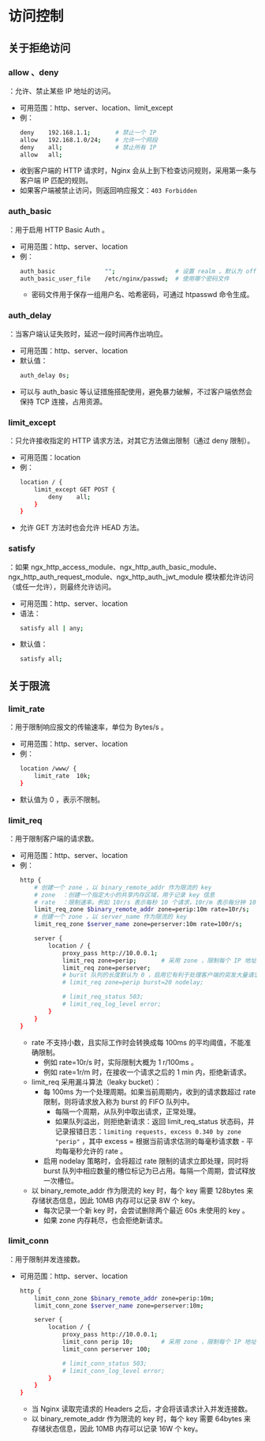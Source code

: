 # 访问控制

## 关于拒绝访问

### allow 、deny

：允许、禁止某些 IP 地址的访问。
- 可用范围：http、server、location、limit_except
- 例：
  ```sh
  deny    192.168.1.1;       # 禁止一个 IP
  allow   192.168.1.0/24;    # 允许一个网段
  deny    all;               # 禁止所有 IP
  allow   all;
  ```
- 收到客户端的 HTTP 请求时，Nginx 会从上到下检查访问规则，采用第一条与客户端 IP 匹配的规则。
- 如果客户端被禁止访问，则返回响应报文：`403 Forbidden`

### auth_basic

：用于启用 HTTP Basic Auth 。
- 可用范围：http、server、location
- 例：
  ```sh
  auth_basic              "";                 # 设置 realm 。默认为 off ，禁用认证
  auth_basic_user_file    /etc/nginx/passwd;  # 使用哪个密码文件
  ```
  - 密码文件用于保存一组用户名、哈希密码，可通过 htpasswd 命令生成。

### auth_delay

：当客户端认证失败时，延迟一段时间再作出响应。
- 可用范围：http、server、location
- 默认值：
  ```sh
  auth_delay 0s;
  ```
- 可以与 auth_basic 等认证措施搭配使用，避免暴力破解，不过客户端依然会保持 TCP 连接，占用资源。

### limit_except

：只允许接收指定的 HTTP 请求方法，对其它方法做出限制（通过 deny 限制）。
- 可用范围：location
- 例：
  ```sh
  location / {
      limit_except GET POST {
          deny    all;
      }
  }
  ```
- 允许 GET 方法时也会允许 HEAD 方法。

### satisfy

：如果 ngx_http_access_module、ngx_http_auth_basic_module、ngx_http_auth_request_module、ngx_http_auth_jwt_module 模块都允许访问（或任一允许），则最终允许访问。
- 可用范围：http、server、location
- 语法：
  ```sh
  satisfy all | any;
  ```
- 默认值：
  ```sh
  satisfy all;
  ```

## 关于限流

### limit_rate

：用于限制响应报文的传输速率，单位为 Bytes/s 。
- 可用范围：http、server、location
- 例：
  ```sh
  location /www/ {
      limit_rate  10k;
  }
  ```
- 默认值为 0 ，表示不限制。

### limit_req

：用于限制客户端的请求数。
- 可用范围：http、server、location
- 例：
  ```sh
  http {
      # 创建一个 zone ，以 binary_remote_addr 作为限流的 key
      # zone  ：创建一个指定大小的共享内存区域，用于记录 key 信息
      # rate  ：限制速率。例如 10r/s 表示每秒 10 个请求，10r/m 表示每分钟 10 个请求
      limit_req_zone $binary_remote_addr zone=perip:10m rate=10r/s;
      # 创建一个 zone ，以 server_name 作为限流的 key
      limit_req_zone $server_name zone=perserver:10m rate=100r/s;

      server {
          location / {
              proxy_pass http://10.0.0.1;
              limit_req zone=perip;       # 采用 zone ，限制每个 IP 地址的请求数
              limit_req zone=perserver;
              # burst 队列的长度默认为 0 ，启用它有利于处理客户端的突发大量请求
              # limit_req zone=perip burst=20 nodelay;

              # limit_req_status 503;
              # limit_req_log_level error;
          }
      }
  }
  ```
  - rate 不支持小数，且实际工作时会转换成每 100ms 的平均阈值，不能准确限制。
    - 例如 rate=10r/s 时，实际限制大概为 1 r/100ms 。
    - 例如 rate=1r/m 时，在接收一个请求之后的 1 min 内，拒绝新请求。
  - limit_req 采用漏斗算法（leaky bucket）：
    - 每 100ms 为一个处理周期。如果当前周期内，收到的请求数超过 rate 限制，则将请求放入称为 burst 的 FIFO 队列中。
      - 每隔一个周期，从队列中取出请求，正常处理。
      - 如果队列溢出，则拒绝新请求：返回 limit_req_status 状态码，并记录报错日志：`limiting requests, excess 0.340 by zone "perip"` ，其中 excess = 根据当前请求估测的每毫秒请求数 - 平均每毫秒允许的 rate 。
    - 启用 nodelay 策略时，会将超过 rate 限制的请求立即处理，同时将 burst 队列中相应数量的槽位标记为已占用。每隔一个周期，尝试释放一次槽位。
  - 以 binary_remote_addr 作为限流的 key 时，每个 key 需要 128bytes 来存储状态信息，因此 10MB 内存可以记录 8W 个 key。
    - 每次记录一个新 key 时，会尝试删除两个最近 60s 未使用的 key 。
    - 如果 zone 内存耗尽，也会拒绝新请求。

### limit_conn

：用于限制并发连接数。
- 可用范围：http、server、location
  ```sh
  http {
      limit_conn_zone $binary_remote_addr zone=perip:10m;
      limit_conn_zone $server_name zone=perserver:10m;

      server {
          location / {
              proxy_pass http://10.0.0.1;
              limit_conn perip 10;        # 采用 zone ，限制每个 IP 地址的并发连接数
              limit_conn perserver 100;

              # limit_conn_status 503;
              # limit_conn_log_level error;
          }
      }
  }
  ```
  - 当 Nginx 读取完请求的 Headers 之后，才会将该请求计入并发连接数。
  - 以 binary_remote_addr 作为限流的 key 时，每个 key 需要 64bytes 来存储状态信息，因此 10MB 内存可以记录 16W 个 key。
